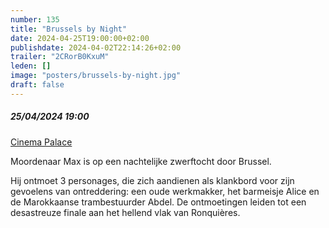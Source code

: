 ```yaml
---
number: 135
title: "Brussels by Night"
date: 2024-04-25T19:00:00+02:00
publishdate: 2024-04-02T22:14:26+02:00
trailer: "2CRorB0KxuM"
leden: []
image: "posters/brussels-by-night.jpg"
draft: false
---
```


##### 25/04/2024 19:00

[Cinema Palace](https://cinema-palace.be/nl/evenementen/be-curious-brussels-night-aanwezigheid-van-de-regisseur)


Moordenaar Max is op een nachtelijke zwerftocht door Brussel. 
<!--more-->
Hij ontmoet 3 personages, die zich aandienen als klankbord voor zijn gevoelens van
ontreddering: een oude werkmakker, het barmeisje Alice en de Marokkaanse trambestuurder Abdel. 
De ontmoetingen leiden tot een desastreuze finale aan het hellend vlak van Ronquières.
